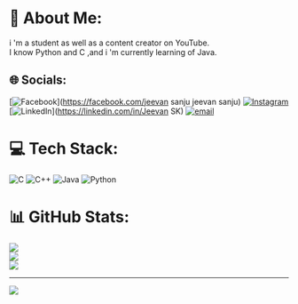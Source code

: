 # 💫 About Me:
i 'm a  student as well as a content creator on YouTube.<br>I  know  Python and C ,and i 'm currently learning of  Java.


## 🌐 Socials:
[![Facebook](https://img.shields.io/badge/Facebook-%231877F2.svg?logo=Facebook&logoColor=white)](https://facebook.com/jeevan sanju jeevan sanju) [![Instagram](https://img.shields.io/badge/Instagram-%23E4405F.svg?logo=Instagram&logoColor=white)](https://instagram.com/jeevan_sanju7) [![LinkedIn](https://img.shields.io/badge/LinkedIn-%230077B5.svg?logo=linkedin&logoColor=white)](https://linkedin.com/in/Jeevan SK) [![email](https://img.shields.io/badge/Email-D14836?logo=gmail&logoColor=white)](mailto:jeevansanju908@gmail.com) 

# 💻 Tech Stack:
![C](https://img.shields.io/badge/c-%2300599C.svg?style=flat&logo=c&logoColor=white) ![C++](https://img.shields.io/badge/c++-%2300599C.svg?style=flat&logo=c%2B%2B&logoColor=white) ![Java](https://img.shields.io/badge/java-%23ED8B00.svg?style=flat&logo=openjdk&logoColor=white) ![Python](https://img.shields.io/badge/python-3670A0?style=flat&logo=python&logoColor=ffdd54)
# 📊 GitHub Stats:
![](https://github-readme-stats.vercel.app/api?username=jeevan-sanju&theme=neon&hide_border=false&include_all_commits=true&count_private=true)<br/>
![](https://nirzak-streak-stats.vercel.app/?user=jeevan-sanju&theme=neon&hide_border=false)<br/>
![](https://github-readme-stats.vercel.app/api/top-langs/?username=jeevan-sanju&theme=neon&hide_border=false&include_all_commits=true&count_private=true&layout=compact)

---
[![](https://visitcount.itsvg.in/api?id=jeevan-sanju&icon=0&color=0)](https://visitcount.itsvg.in)

<!-- Proudly created with GPRM ( https://gprm.itsvg.in ) -->
